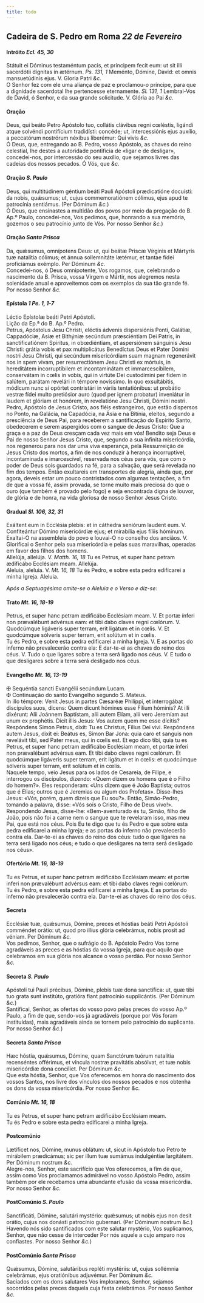 ```yaml
---
title: todo
---
```

<h2 class="text-center">Cadeira de S. Pedro em Roma <em>22 de Fevereiro</em></h2>

<h4 class="text-center">Intróito <em>Ecl. 45, 30</em></h4>
<div class="container-fluid">
<div class="row">
<div class="dropcap text-justify">
Státuit ei Dóminus testaméntum pacis, et príncipem fecit eum: ut sit illi sacerdótii dígnitas in ætérnum. <em>Ps. 131, 1</em> Meménto, Dómine, David: et omnis mansuetúdinis ejus.
V. Gloria Patri <em>&c.</em>
</div>
<div class="dropcap text-justify">
O Senhor fez com ele uma aliança de paz e proclamou-o príncipe, para que a dignidade sacerdotal lhe pertencesse eternamente. <em>Sl. 131, 1</em> Lembrai-Vos de David, ó Senhor, e da sua grande solicitude.
V. Glória ao Pai <em>&c.</em>
</div>
</div>
</div>

<h4 class="text-center">Oração</h4>
<div class="container-fluid">
<div class="row">
<div class="dropcap text-justify">
Deus, qui beáto Petro Apóstolo tuo, collátis clávibus regni cœléstis, ligándi atque solvéndi pontifícium tradidísti: concéde; ut, intercessiónis ejus auxílio, a peccatórum nostrórum néxibus liberémur: Qui vivis <em>&c.</em>
</div>
<div class="dropcap text-justify">
Ó Deus, que, entregando ao B. Pedro, vosso Apóstolo, as chaves do reino celestial, lhe destes a autoridade pontifícia de «ligar e de desligar», concedei-nos, por intercessão do seu auxílio, que sejamos livres das cadeias dos nossos pecados. Ó Vós, que <em>&c.</em>
</div>
</div>
</div>

<h4 class="text-center">Oração <em>S. Paulo</em></h4>
<div class="container-fluid">
<div class="row">
<div class="dropcap text-justify">
Deus, qui multitúdinem géntium beáti Pauli Apóstoli prædicatióne docuísti: da nobis, quǽsumus; ut, cujus commemoratiónem cólimus, ejus apud te patrocínia sentiámus. (Per Dóminum <em>&c.</em>)
</div>
<div class="dropcap text-justify">
Ó Deus, que ensinastes a multidão dos povos por meio da pregação do B. Ap.º Paulo, concedei-nos, Vos pedimos, que, honrando a sua memória, gozemos o seu patrocínio junto de Vós. Por nosso Senhor <em>&c.</em>)
</div>
</div>
</div>

<h4 class="text-center">Oração <em>Santa Prisca</em></h4>
<div class="container-fluid">
<div class="row">
<div class="dropcap text-justify">
Da, quǽsumus, omnípotens Deus: ut, qui beátæ Priscæ Vírginis et Mártyris tuæ natalítia cólimus; et ánnua sollemnitáte lætémur, et tantae fídei proficiámus exémplo. Per Dóminum <em>&c.</em>
</div>
<div class="dropcap text-justify">
Concedei-nos, ó Deus omnipotente, Vos rogamos, que, celebrando o nascimento da B. Prisca, vossa Virgem e Mártir, nos alegremos nesta solenidade anual e aproveitemos com os exemplos da sua tão grande fé. Por nosso Senhor <em>&c.</em>
</div>
</div>
</div>

<h4 class="text-center">Epístola <em>1 Pe. 1, 1-7</em></h4>
<div class="container-fluid">
<div class="row">
<div class="text-justify">
Léctio Epístolæ beáti Petri Apóstoli.
</div>
<div class="text-justify">
Lição da Ep.ª do B. Ap.º Pedro.
</div>
<div class="dropcap text-justify">
Petrus, Apóstolus Jesu Christi, eléctis ádvenis dispersiónis Ponti, Galátiæ, Cappadóciæ, Asiæ et Bithýniæ secúndum præsciéntiam Dei Patris, in sanctificatiónem Spíritus, in obœdiéntiam, et aspersiónem sánguinis Jesu Christi: grátia vobis et pax multiplicátus Benedíctus Deus et Pater Dómini nostri Jesu Christi, qui secúndum misericórdiam suam magnam regenerávit nos in spem vivam, per resurrectiónem Jesu Christi ex mórtuis, in hereditátem incorruptíbilem et incontaminátam et immarcescíbilem, conservátam in cœlis in vobis, qui in virtúte Dei custodímini per fidem in salútem, parátam revelári in témpore novíssimo. In quo exsultábitis, módicum nunc si opórtet contristári in váriis tentatiónibus: ut probátio vestræ fídei multo pretiósior auro (quod per ignem probatur) inveniátur in laudem et glóriam et honórem, in revelatióne Jesu Christi, Dómini nostri.
</div>
<div class="dropcap text-justify">
Pedro, Apóstolo de Jesus Cristo, aos fiéis estrangeiros, que estão dispersos no Ponto, na Galácia, na Capadócia, na Ásia e na Bitínia, eleitos, segundo a presciência de Deus Pai, para receberem a santificação do Espírito Santo, obedecerem e serem aspergidos com o sangue de Jesus Cristo: Que a graça e a paz de Deus cresçam cada vez mais em vós! Bendito seja Deus e Pai de nosso Senhor Jesus Cristo, que, segundo a sua infinita misericórdia, nos regenerou para nos dar uma viva esperança, pela Ressurreição de Jesus Cristo dos mortos, a fim de nos conduzir à herança incorruptível, incontaminada e imarcescível, reservada nos céus para vós, que com o poder de Deus sois guardados na fé, para a salvação, que será revelada no fim dos tempos. Então exultareis em transportes de alegria, ainda que, por agora, deveis estar um pouco contristados com algumas tentações, a fim de que a vossa fé, assim provada, se torne muito mais preciosa do que o ouro (que também é provado pelo fogo) e seja encontrada digna de louvor, de glória e de honra, na vida gloriosa de nosso Senhor Jesus Cristo.
</div>
</div>
</div>

<h4 class="text-center">Gradual <em>Sl. 106, 32, 31</em></h4>
<div class="container-fluid">
<div class="row">
<div class="dropcap text-justify">
Exáltent eum in Ecclésia plebis: et in cáthedra seniórum laudent eum. V. Confiteántur Dómino misericórdiæ ejus; et mirabília ejus fíliis hóminum.
</div>
<div class="dropcap text-justify">
Exaltai-O na assembleia do povo e louvai-O no conselho dos anciãos. V. Glorificai o Senhor pela sua misericórdia e pelas suas maravilhas, operadas em favor dos filhos dos homens.
</div>
<div class="text-justify">
Allelúja, allelúja. V. <em>Matth. 16, 18</em> Tu es Petrus, et super hanc petram ædificábo Ecclésiam meam. Allelúja.
</div>
<div class="text-justify">
Aleluia, aleluia. V. <em>Mt. 16, 18</em> Tu és Pedro, e sobre esta pedra edificarei a minha Igreja. Aleluia.
</div>
</div>
</div>

<em>Após a Septuagésima omite-se o Aleluia e o Verso e diz-se:</em>

<h4 class="text-center">Trato <em>Mt. 16, 18-19</em></h4>
<div class="container-fluid">
<div class="row">
<div class="dropcap text-justify">
Petrus, et super hanc petram ædificábo Ecclésiam meam. V. Et portæ ínferi non prævalébunt advérsus eam: et tibi dabo claves regni cœlórum. V. Quodcúmque ligáveris super terram, erit ligátum et in cœlis. V. Et quodcúmque sólveris super terram, erit solútum et in cœlis.
</div>
<div class="dropcap text-justify">
Tu és Pedro, e sobre esta pedra edificarei a minha Igreja. V. E as portas do inferno não prevalecerão contra ela: E dar-te-ei as chaves do reino dos céus. V. Tudo o que ligares sobre a terra será ligado nos céus. V. E tudo o que desligares sobre a terra será desligado nos céus.
</div>
</div>
</div>

<h4 class="text-center">Evangelho <em>Mt. 16, 13-19</em></h4>
<div class="container-fluid">
<div class="row">
<div class="text-justify">
<span class="text-danger">&#10016;</span> Sequéntia sancti Evangélii secúndum Lucam.
</div>
<div class="text-justify">
<span class="text-danger">&#10016;</span> Continuação do santo Evangelho segundo S. Mateus.
</div>
<div class="dropcap text-justify">
In illo témpore: Venit Jesus in partes Cæsaréæ Philíppi, et interrogábat discípulos suos, dicens: Quem dicunt hómines esse Fílium hóminis? At illi dixérunt: Alii Joánnem Baptístam, alii autem Elíam, alii vero Jeremíam aut unum ex prophétis. Dicit illis Jesus: Vos autem quem me esse dícitis? Respóndens Simon Petrus, dixit: Tu es Christus, Fílius Dei vivi. Respóndens autem Jesus, dixit ei: Beátus es, Simon Bar Jona: quia caro et sanguis non revelávit tibi, sed Pater meus, qui in cœlis est. Et ego dico tibi, quia tu es Petrus, et super hanc petram ædificábo Ecclésiam meam, et portæ ínferi non prævalébunt advérsus eam. Et tibi dabo claves regni cœlórum. Et quodcúmque ligáveris super terram, erit ligátum et in cœlis: et quodcúmque sólveris super terram, erit solútum et in cœlis.
</div>
<div class="dropcap text-justify">
Naquele tempo, veio Jesus para os lados de Cesareia, de Filipe, e interrogou os discípulos, dizendo: «Quem dizem os homens que é o Filho do homem?». Eles responderam: «Uns dizem que é João Baptista; outros que é Elias; outros que é Jeremias ou algum dos Profetas». Disse-lhes Jesus: «Vós, porém, quem dizeis que Eu sou?». Então, Simão-Pedro, tomando a palavra, disse: «Vós sois o Cristo, Filho de Deus vivo!». Respondendo Jesus, disse-lhe: «Bem-aventurado és tu, Simão, filho de João, pois não foi a carne nem o sangue que te revelaram isso, mas meu Pai, que está nos céus. Pois Eu te digo que tu és Pedro e que sobre esta pedra edificarei a minha Igreja; e as portas do inferno não prevalecerão contra ela. Dar-te-ei as chaves do reino dos céus: tudo o que ligares na terra será ligado nos céus; e tudo o que desligares na terra será desligado nos céus».
</div>
</div>
</div>

<h4 class="text-center">Ofertório <em>Mt. 16, 18-19</em></h4>
<div class="container-fluid">
<div class="row">
<div class="dropcap text-justify">
Tu es Petrus, et super hanc petram ædificábo Ecclésiam meam: et portæ inferi non prævalébunt advérsus eam: et tibi dabo claves regni cœlórum.
</div>
<div class="dropcap text-justify">
Tu és Pedro, e sobre esta pedra edificarei a minha Igreja. E as portas do inferno não prevalecerão contra ela. Dar-te-ei as chaves do reino dos céus.
</div>
</div>
</div>

<h4 class="text-center">Secreta</h4>
<div class="container-fluid">
<div class="row">
<div class="dropcap text-justify">
Ecclésiæ tuæ, quǽsumus, Dómine, preces et hóstias beáti Petri Apóstoli comméndet orátio: ut, quod pro illíus glória celebrámus, nobis prosit ad véniam. Per Dóminum <em>&c.</em>
</div>
<div class="dropcap text-justify">
Vos pedimos, Senhor, que o sufrágio do B. Apóstolo Pedro Vos torne agradáveis as preces e as hóstias da vossa Igreja, para que aquilo que celebramos em sua glória nos alcance o vosso perdão. Por nosso Senhor <em>&c.</em>
</div>
</div>
</div>

<h4 class="text-center">Secreta <em>S. Paulo</em></h4>
<div class="container-fluid">
<div class="row">
<div class="dropcap text-justify">
Apóstoli tui Pauli précibus, Dómine, plebis tuæ dona sanctífica: ut, quæ tibi tuo grata sunt institúto, gratióra fiant patrocínio supplicántis. (Per Dóminum <em>&c.</em>)
</div>
<div class="dropcap text-justify">
Santificai, Senhor, as ofertas do vosso povo pelas preces do vosso Ap.º Paulo, a fim de que, sendo-vos já agradáveis (porque por Vós foram instituídas), mais agradáveis ainda se tornem pelo patrocínio do suplicante. Por nosso Senhor <em>&c.</em>)
</div>
</div>
</div>

<h4 class="text-center">Secreta <em>Santa Prisca</em></h4>
<div class="container-fluid">
<div class="row">
<div class="dropcap text-justify">
Hæc hóstia, quǽsumus, Dómine, quam Sanctórum tuórum natalítia recenséntes offérimus, et víncula nostræ pravitátis absólvat, et tuæ nobis misericórdiæ dona concíliet. Per Dóminum <em>&c.</em>
</div>
<div class="dropcap text-justify">
Que esta hóstia, Senhor, que Vos oferecemos em honra do nascimento dos vossos Santos, nos livre dos vínculos dos nossos pecados e nos obtenha os dons da vossa misericórdia. Por nosso Senhor <em>&c.</em>
</div>
</div>
</div>

<h4 class="text-center">Comúnio <em>Mt. 16, 18</em></h4>
<div class="container-fluid">
<div class="row">
<div class="dropcap text-justify">
Tu es Petrus, et super hanc petram ædificábo Ecclésiam meam.
</div>
<div class="dropcap text-justify">
Tu és Pedro e sobre esta pedra edificarei a minha Igreja.
</div>
</div>
</div>

<h4 class="text-center">Postcomúnio</h4>
<div class="container-fluid">
<div class="row">
<div class="dropcap text-justify">
Lætíficet nos, Dómine, munus oblátum: ut, sicut in Apóstolo tuo Petro te mirábilem prædicámus; sic per illum tuæ sumámus indulgéntiæ largitátem. Per Dóminum nostrum <em>&c.</em>
</div>
<div class="dropcap text-justify">
Alegre-nos, Senhor, este sacrifício que Vos oferecemos, a fim de que, assim como Vos proclamamos admirável no vosso Apóstolo Pedro, assim também por ele recebamos uma abundante efusão da vossa misericórdia. Por nosso Senhor <em>&c.</em>
</div>
</div>
</div>

<h4 class="text-center">PostComúnio <em>S. Paulo</em></h4>
<div class="container-fluid">
<div class="row">
<div class="dropcap text-justify">
Sanctificáti, Dómine, salutári mystério: quǽsumus; ut nobis ejus non desit orátio, cujus nos donásti patrocínio gubernari. (Per Dóminum nostrum <em>&c.</em>)
</div>
<div class="dropcap text-justify">
Havendo nós sido santificados com este salutar mystério, Vos suplicamos, Senhor, que não cesse de interceder Por nós aquele a cujo amparo nos confiastes. Por nosso Senhor <em>&c.</em>)
</div>
</div>
</div>

<h4 class="text-center">PostComúnio <em>Santa Prisca</em></h4>
<div class="container-fluid">
<div class="row">
<div class="dropcap text-justify">
Quǽsumus, Dómine, salutáribus repléti mystériis: ut, cujus sollémnia celebrámus, ejus oratiónibus adjuvémur. Per Dóminum <em>&c.</em>
</div>
<div class="dropcap text-justify">
Saciados com os dons salutares Vos imploramos, Senhor, sejamos socorridos pelas preces daquela cuja festa celebrámos. Por nosso Senhor <em>&c.</em>
</div>
</div>
</div>